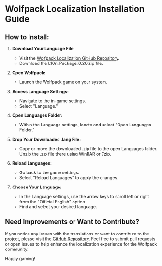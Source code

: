 # Wolfpack Localization Installation Guide

## How to Install:

1. **Download Your Language File:**
   - Visit the [Wolfpack Localization GitHub Repository](https://github.com/NiclqsGER/wolfpack-localization).
   - Download the L10n_Package_0.26.zip file.

2. **Open Wolfpack:**
   - Launch the Wolfpack game on your system.

3. **Access Language Settings:**
   - Navigate to the in-game settings.
   - Select "Language."

4. **Open Languages Folder:**
   - Within the Language settings, locate and select "Open Languages Folder."

5. **Drop Your Downloaded .lang File:**
   - Copy or move the downloaded .zip file to the open Languages folder. Unzip the .zip file there using WinRAR or 7zip.

6. **Reload Languages:**
   - Go back to the game settings.
   - Select "Reload Languages" to apply the changes.

7. **Choose Your Language:**
   - In the Language settings, use the arrow keys to scroll left or right from the "Official English" option.
   - Find and select your desired language.

## Need Improvements or Want to Contribute?

If you notice any issues with the translations or want to contribute to the project, please visit the [GitHub Repository](https://github.com/NiclqsGER/wolfpack-localization). Feel free to submit pull requests or open issues to help enhance the localization experience for the Wolfpack community.

Happy gaming!
